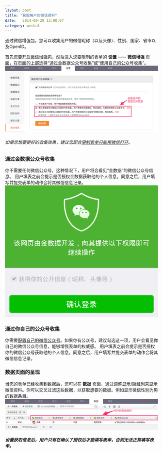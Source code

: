 ```yaml
---
layout: post
title: "获取用户的微信资料"
date:   2014-09-29 12:00:07
category: wechat
---
```


通过微信增强包，您可以收集用户的微信昵称（以及头像）、性别、国家、省市以及OpenID。

首先您要[开启微信增强包](enable-wechat-pack.html)，然后进入您要限制的表单的 **设置** —— **微信增强** 页面，在页面的上部选择“通过金数据公众号收集”或“使用自己的公众号收集”。
	![](/images/wechat-personal-info-1.png)

###### 如果您想要更好的收集效果，建议您配合[限制表单只能用微信打开](wechat-only.html)。

### 通过金数据公众号收集

你不需要任何微信公众号。这种情况下，用户将会看见“金数据”的微信公众号信息。
用户填表之前会提示是否授权金数据获取他的个人信息。同意之后，用户填写并提交表单的动作会将其微信信息记录。
	![](/images/wechat-personal-info-2.png)

<h3 id="collect-by-yours">通过你自己的公众号收集</h3>

你需要[配置自己的微信公众号](wechat-config.html)。如果你有公众号，建议勾选这一项，用户会看见你自己的微信公众号信息，能够增强表单的权威感。
用户填表之前会提示是否授权你的微信公众号获取他的个人信息。同意之后，用户填写并提交表单的动作会将其微信信息记录。

### 数据页面的呈现

当您的表单已经收集到数据后，您可以在 **数据** 页面，通过调整[显示/隐藏列](data.html#show_hide_col)来显示微信资料。你可以交叉过滤这些数据，以获取想要的数据。例如显示微信性别为男的数据条目。
	![](/images/wechat-personal-info-3.png)

##### 设置获取信息后，用户只有在确认了授权后才能填写表单，否则无法正常填写表单。
